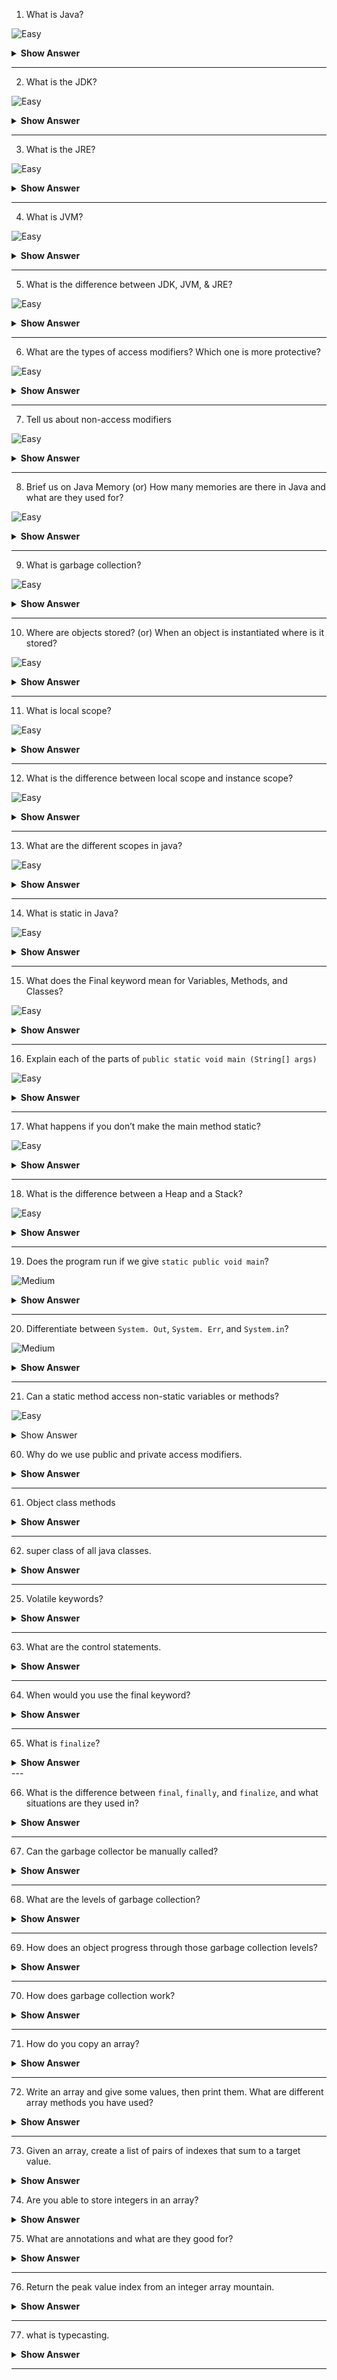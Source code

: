 1. What is Java?

![Easy](https://github.com/revaturelabs/interviewquestions/blob/dev/ComplexityTags/simple%20(2).svg)

<details>
  <summary> <b>Show Answer</b></summary>
<blockquote>

Java is one of the most popular high level programming languages. For example, its used to create mobile application like Netflix, Twitter, Spotify, and many more. Also, used in the server applications.

</blockquote>
</details>

--- 

2. What is the JDK?

![Easy](https://github.com/revaturelabs/interviewquestions/blob/dev/ComplexityTags/simple%20(2).svg)

<details>
  <summary> <b>Show Answer</b></summary>
  
<blockquote>
 
- JDK - **J**ava **D**evelopment **K**it
- JDK contains everything that JRE has along with development tools for developing, debugging, and monitoring Java applications. 
- JDK used to develop Java applications.
- JDK contains compiler (javac.exe), Java application launcher (java.exe), Applet viewer, etc., 
    - javac - Java compiler translates java source code into byte code.

 
</blockquote>
</details>

--- 

3. What is the JRE?

![Easy](https://github.com/revaturelabs/interviewquestions/blob/dev/ComplexityTags/simple%20(2).svg)

<details>
  <summary> <b>Show Answer</b></summary>
  
<blockquote>
 
- JRE - **J**ava **R**untime **E**nvironment 
- JRE is a software package which bundles the libraries (jars) and the JVM, and other components to run applications written in the Java. 
- To execute any Java application, you need JRE installed in the machine. It’s the minimum requirement to run Java applications on any computer.

 
</blockquote>
</details>

--- 

4. What is JVM?

![Easy](https://github.com/revaturelabs/interviewquestions/blob/dev/ComplexityTags/simple%20(2).svg)

<details>
  <summary> <b>Show Answer</b></summary>
  
<blockquote>

- JVM - **J**ava **V**irtual **M**achine 
- JVM interprets the byte code into the machine code and execute it.
 
</blockquote>
</details>

--- 

5. What is the difference between JDK, JVM, & JRE?

![Easy](https://github.com/revaturelabs/interviewquestions/blob/dev/ComplexityTags/simple%20(2).svg)

<details>
  <summary> <b>Show Answer</b></summary>
  
<blockquote>

**JDK** is a software development kit whereas **JRE** is a software bundle that allows Java program to run, whereas **JVM** is an environment for executing bytecode.
  
- JRE = JVM + libraries to run Java application
- JDK = JRE + tools to develop Java application

![image](https://user-images.githubusercontent.com/70228962/193740634-fbaf769e-ad53-45bd-86fb-36983e754ecc.png)

</blockquote>
</details>

--- 

6. What are the types of access modifiers? Which one is more protective?

![Easy](https://github.com/revaturelabs/interviewquestions/blob/dev/ComplexityTags/simple%20(2).svg)

<details>
  <summary> <b>Show Answer</b></summary>
  
<blockquote>

Access modifiers allow us to set the scope or accessibility, or visibility of a data member be it a field, constructor, class, or method.  The four different types of access specifiers
- Public
- Protected
- Private
- Default

Private is more protective. When the methods or data members declared as private, then we can access them only within the class in which they are declared.
 
</blockquote>
</details>

--- 


7. Tell us about non-access modifiers

![Easy](https://github.com/revaturelabs/interviewquestions/blob/dev/ComplexityTags/simple%20(2).svg)

<details>
  <summary> <b>Show Answer</b></summary>
  
<blockquote>

Non-access modifiers define the behavior of the entities to the JVM, used with classes, variables, methods, constructors, etc. Some of the non-access modifiers are

- static
- final
- abstract
- synchronized
 
</blockquote>
</details>

--- 

8. Brief us on Java Memory (or) How many memories are there in Java and what are they used for?

![Easy](https://github.com/revaturelabs/interviewquestions/blob/dev/ComplexityTags/simple%20(2).svg)

<details>
  <summary> <b>Show Answer</b></summary>
  
<blockquote>

There are two kinds of memory used in Java:

- **Stack memory** stores primitive types and the addresses of objects. 
- **Heap memory** stores the value of the object. 

</blockquote>
</details>

--- 

9. What is garbage collection?

![Easy](https://github.com/revaturelabs/interviewquestions/blob/dev/ComplexityTags/simple%20(2).svg)

<details>
  <summary> <b>Show Answer</b></summary>
  
<blockquote>
 
 Garbage collection is the process of looking at heap memory, identifying which objects are in use and which are not, and deleting the unused objects.
 
</blockquote>
</details>

--- 

10. Where are objects stored? (or) When an object is instantiated where is it stored?

![Easy](https://github.com/revaturelabs/interviewquestions/blob/dev/ComplexityTags/simple%20(2).svg)

<details>
  <summary> <b>Show Answer</b></summary>
  
<blockquote>

Whenever an object is created, it's always stored in the Heap memory and stack memory contains the reference of it.
 
</blockquote>
</details>

--- 

11. What is local scope?

![Easy](https://github.com/revaturelabs/interviewquestions/blob/dev/ComplexityTags/simple%20(2).svg)

<details>

<summary> <b>Show Answer</b></summary>

<blockquote>
 
When we create a variable within a method, it cannot be accessed outside that method. The scope of that variable is a local scope.

**Example:** Here `age` is a variable declared inside the `printAge()` method. It can be accessed only inside the `printAge()`. So, we can say `age` variable has a local scope

```java
public class Test {

	public void printAge() {
		int age = 7;
		System.out.println(age);
	}
}
```

 
</blockquote>
</details>

--- 

12. What is the difference between local scope and instance scope?

![Easy](https://github.com/revaturelabs/interviewquestions/blob/dev/ComplexityTags/simple%20(2).svg)

<details>
  <summary> <b>Show Answer</b></summary>
  
<blockquote>

| Local Scope                                                                | Instance Scope                                                        |
|----------------------------------------------------------------------------|-----------------------------------------------------------------------|
| Its the scope of the local variables                                       | Its the scope of the instance variables                               |
| Local variables are declared inside a method or a block.                   | Instance variables are declared inside a class, but outside a method. |
| Local variables are visible only in the method or block they are declared. | Instance variables can been seen by all methods in the class.         |
 
</blockquote>
</details>

--- 

13. What are the different scopes in java?

![Easy](https://github.com/revaturelabs/interviewquestions/blob/dev/ComplexityTags/simple%20(2).svg)

<details>
  <summary> <b>Show Answer</b></summary>
  
<blockquote>

Variables can be defined as having one of three types of scope: 

- **Class level scope or Instance scope** (instance variables): Any variable declared within a class is accessible by all methods in that class. 
- **Method level scope or Local scope** (local variables): Any variable declared within a method and arguments is only accessible inside that method.
- **Block scope** (loop variables): Any variable declared in a for loop condition is not accessible after the loop, unless you defined it beforehand.
 
</blockquote>
</details>

--- 

14. What is static in Java?

![Easy](https://github.com/revaturelabs/interviewquestions/blob/dev/ComplexityTags/simple%20(2).svg)

<details>
  <summary> <b>Show Answer</b></summary>
  
<blockquote>

- It’s a non-access modifier.
- It’s used to share the same variable or method of a given class.
- When we declare a variable or method as static that will not belong to any object, it belongs to the class. 
- There is no need to create an object for the class to access the static variable or static method. 
- We can use the class name to call them with respect to the access modifier.
- If we use the object name to call the static method or variable, the compiler will replace the name of the object with class.
 
</blockquote>
</details>

--- 

15. What does the Final keyword mean for Variables, Methods, and Classes?

![Easy](https://github.com/revaturelabs/interviewquestions/blob/dev/ComplexityTags/simple%20(2).svg)

<details>
  <summary> <b>Show Answer</b></summary>
  
<blockquote>

final keyword is a non-access specifier that can be used with class, variable, and method to restrict changes or make it as constant. 

- If we initialize a variable with the final keyword, then we cannot modify its value.
- If we declare a method as final, then it cannot be overridden by any subclasses. 
- And, if we declare a class as final, we restrict the other classes to inherit or extend it.

```

Final Variable  ---> To create constant variable
Final Method    ---> Prevents Method Overriding
Final Class     ---> Prevents Inheritance

```

 
</blockquote>
</details>

--- 


16. Explain each of the parts of `public static void main (String[] args)`

![Easy](https://github.com/revaturelabs/interviewquestions/blob/dev/ComplexityTags/simple%20(2).svg)

<details>
  <summary> <b>Show Answer</b></summary>
  
<blockquote>
 
 `public static void main(String[] args)` -  main method is the e**ntry point of any java program**

- `public` is an access specifier of the main method. It must be `public` so that java runtime can execute this method. 
- `static` is non-access modifier. When java runtime starts, there is no object of the class present. That’s why the main method must be static so that JVM can load the class into memory and call the main method.
- `void`is a return type, means main method not going to return anything. 
- `main` is a method name  
- `String[] args` - Java main method accepts a single argument of type String array. This is also called as java command line arguments.
 
</blockquote>
</details>

--- 

17. What happens if you don’t make the main method static?

![Easy](https://github.com/revaturelabs/interviewquestions/blob/dev/ComplexityTags/simple%20(2).svg)

<details>
  <summary> <b>Show Answer</b></summary>
  
<blockquote>

If the main method won't be static, JVM would not be able to call it because there is no object of the class is present.

</blockquote>
</details>

--- 

18. What is the difference between a Heap and a Stack?

![Easy](https://github.com/revaturelabs/interviewquestions/blob/dev/ComplexityTags/simple%20(2).svg)

<details>
  <summary> <b>Show Answer</b></summary>
  
<blockquote>
	
| Stack Memory                                                                                                                                                                            | Heap Memory                                                                                                                                                                |
|-----------------------------------------------------------------------------------------------------------------------------------------------------------------------------------------|----------------------------------------------------------------------------------------------------------------------------------------------------------------------------|
| Stack memory is the space allocated for a process where all the function calls, primitive data types (int, double, etc.) and local and reference variables of the functions are stored. | Heap memory is used to store the objects that are created during the execution of a Java program. The reference to the objects that are created is stored in stack memory. |
| Stack memory is always referenced in LIFO (Last-In-First-Out) order.                                                                                                                    | Heap follows dynamic memory allocation (memory is allocated during execution or runtime) and provides random access                                                     |


 
</blockquote>
</details>

--- 

19. Does the program run if we give `static public void main`?

![Medium](https://github.com/revaturelabs/interviewquestions/blob/dev/ComplexityTags/Medium%20(2).svg)

<details><summary><b> Show Answer </b></summary>

<blockquote>

Yes, the program will execute successfully.  Because, in Java, there is no specific rule for the order of specifiers

</blockquote>

</details>


---

20. Differentiate between `System. Out`, `System. Err`, and `System.in`?

![Medium](https://github.com/revaturelabs/interviewquestions/blob/dev/ComplexityTags/Medium%20(2).svg)

<details><summary><b> Show Answer </b></summary>

<blockquote>

- `System.out` is used to display normal messages and results. 
- `System.err` is used to display error messages. 
- `System.in` represents InputStream object which by default represents standard input device, i.e., 
keyboard.

`System.out` and `System.err` represent the monitor by default and can be used to send data or results to the monitor. 

</blockquote>

</details>


---

21. Can a static method access non-static variables or methods? 

![Easy](https://github.com/revaturelabs/interviewquestions/blob/dev/ComplexityTags/simple%20(2).svg)

<details><summary> Show Answer </summary>

<blockquote>

No, A static method cannot access non-static variables or methods because static methods can be accessed without instantiating the class, so if the class is not instantiated the variables are not initialized and thus cannot be accessed from a static method.

</blockquote>

</details>


60. Why do we use public and private access modifiers.

<details><summary><b> Show Answer</b></summary>
  
<blockquote>

The access modifiers are used to control the visibility and accessibility of class members such as variables, methods, and inner classes.

When a class, method, or variable is declared as `public`, it can be accessed from any other part of the program. For example, if a method is declared as `public`, it can be called from any other class in the program. When a class, method, or variable is declared as `private`, it can only be accessed within the same class. This is useful when we want to restrict access to certain classes or methods to only the class in which they are declared. 

</blockquote>

</details>

---

61. Object class methods

<details><summary><b> Show Answer</b></summary>
  
<blockquote>

The object class have methods like:

- `toString()`: This method returns a string representation of the object.

- `equals(Object obj)`: This method checks whether the current object is equal to the specified object.

- `hashCode()`: This method returns a hash code for the object.

- `getClass()`: This method returns the class object of the current object.

- `clone()`: This method creates a new object with the same values as the current object.

- `finalize()`: This method is called by the garbage collector before the object is destroyed.

- `notify()`: This method wakes up a single thread that is waiting on the object's monitor.

- `notifyAll()`: This method wakes up all threads that are waiting on the object's monitor.

</blockquote>

</details>

---


62. super class of all java classes. 

<details><summary><b> Show Answer</b></summary>
  
<blockquote>

The superclass of all Java classes is the `Object` class. So, all classes in Java inherit the methods defined in the Object class, such as `toString()`, `equals()`, and `hashCode()`.

</blockquote>

</details>

---

25. Volatile keywords?

<details><summary><b> Show Answer</b></summary>
  
<blockquote>

The `volatile` keyword in Java is used to indicate that a variable's value may be modified by multiple threads at the same time. Without the `volatile` keyword, different threads may create their own copy of that variable which will contain a different value for a different thread. This can lead to incorrect results. The `volatile` keyword helps to prevent this by forcing threads to always read the variable's value from main memory, rather than from a cached copy.

</blockquote>

</details>

---

63. What are the control statements.

<details><summary><b> Show Answer</b></summary>
  
<blockquote>

Control statements in Java are used to control the flow of execution in a program. They include conditional statements like if-else and switch-case, and iterative statements like for, while, and do-while. These statements are essential for programming logic and enable the developer to control the sequence of execution.

</blockquote>

</details>

---

64. When would you use the final keyword?

<details><summary><b> Show Answer</b></summary>
  
<blockquote>

In Java, the `final` keyword is used to declare that a variable, method, or class cannot be changed or overridden. Here are some scenarios where the `final` keyword would be useful:

1. Constants: If you want to define a value that should not be changed during runtime, you can declare it as a `final` variable. For example:

   ```java
   final int MAX_VALUE = 100;
   ```

2. Security: If you want to prevent a method from being overridden in a subclass, you can declare it as `final`. This can be useful for security-related methods, such as password verification or encryption.

3. Efficiency: Declaring a variable or parameter as `final` can help the compiler optimize your code, because it knows that the value cannot change and can make certain assumptions.


Overall, the `final` keyword is a useful tool for creating constants, improving security, optimizing code, and improving clarity.

</blockquote>

</details>

---

65. What is `finalize`?

<details><summary><b> Show Answer</b></summary>
  
<blockquote>

`finalize` is a method provided by the `Object` class in Java that is called by the garbage collector when an object is about to be destroyed. Its purpose is to perform any necessary cleanup operations before the object is destroyed, such as releasing resources like file handles, database connections, or network sockets.

</blockquote>

</details>
---

66. What is the difference between `final`, `finally`, and `finalize`, and what situations are they used in?

<details><summary><b> Show Answer</b></summary>
  
<blockquote>

`final` is a keyword used to create constants or immutable variables, `finally` is a block used to define a code section that will be executed after a try/catch block, regardless of whether an exception is thrown or not, and `finalize` is a method called by the garbage collector when an object is about to be destroyed, used for resource cleanup.

</blockquote>

</details>


--- 

67. Can the garbage collector be manually called?

<details><summary><b> Show Answer</b></summary>
  
<blockquote>

The garbage collector in Java is automatically called by the JVM, and it cannot be manually called by the programmer. The garbage collector runs periodically in the background, and its behavior is influenced by various factors such as the heap size, the amount of available memory, and the type of garbage collector being used. The garbage collector is responsible for freeing up memory used by objects that are no longer referenced by any part of the program.

</blockquote>

</details>

--- 

68. What are the levels of garbage collection?

<details><summary><b> Show Answer</b></summary>
  
<blockquote>

There are several levels of garbage collection in Java, including:

- Young generation: This is where new objects are created, and the garbage collector runs frequently to remove short-lived objects that are no longer referenced.
- Old generation: This is where long-lived objects are stored, and the garbage collector runs less frequently to remove objects that are no longer referenced.
- Permanent generation: This is where metadata for the Java classes is stored, and the garbage collector runs even less frequently than in the old generation.
- Metaspace: This is where metadata for the Java classes is stored, and it is a replacement for the Permanent generation starting from Java 8.

The exact configuration and behavior of garbage collection in Java depend on the JVM implementation and the runtime options that are used.

</blockquote>

</details>

--- 

69. How does an object progress through those garbage collection levels?

<details><summary><b> Show Answer</b></summary>
  
<blockquote>

In Java, when a new object is created, it is initially allocated in the young generation. The young generation is divided into two spaces: an `eden` space and a `survivor` space. When the `eden` space becomes full, a minor garbage collection is triggered, and any objects that are still referenced are moved to the `survivor` space. If an object survives multiple minor garbage collections, it is promoted to the old generation.

Objects in the old generation are subject to major garbage collections, which run less frequently than minor garbage collections. The goal of a major garbage collection is to free up space in the old generation by identifying and removing objects that are no longer referenced. If an object survives a major garbage collection, it remains in the old generation until it is no longer referenced or until the program terminates.

</blockquote>

</details>

--- 

70. How does garbage collection work? 

<details><summary><b> Show Answer</b></summary>
  
<blockquote>

Garbage collection is used in Java to perform automatic memory management. It deletes the objects in memory that are no longer being used by the program, and freeup the space in memory. When an object is created, Java keeps track of its reference count. When an object is no longer referenced by the program, its reference count is reduced to zero, and it becomes eligible for garbage collection. The garbage collector periodically scan the heap for objects that have a reference count of zero and delete them. It helps prevent memory leaks and makes programming in Java more convenient and safe.

</blockquote>

</details>

---

71. How do you copy an array?

<details><summary><b> Show Answer</b></summary>
  
<blockquote>

In Java, you can copy an array using the `System.arraycopy` method or by using the `Arrays.copyOf` method. 
Here's an example using `Arrays.copyOf`:

```java
int[] arr1 = {1, 2, 3};
int[] arr2 = Arrays.copyOf(arr1, arr1.length);
```

This creates a new array `arr2` that is a copy of `arr1`.

</blockquote>

</details>

---

72. Write an array and give some values, then print them. What are different array methods you have used?

<details><summary><b> Show Answer</b></summary>
  
<blockquote>

Here's an example of creating an array of integers, initializing it with some values, and then printing them:

```java
int[] numbers = { 1, 2, 3, 4, 5 };
for (int i = 0; i < numbers.length; i++) {
    System.out.println(numbers[i]);
}
```

This creates an array `numbers` with five integer values, and then loops through the array using a `for` loop to print each value to the console.

</blockquote>

</details>

---

73. Given an array, create a list of pairs of indexes that sum to a target value.

<details><summary><b> Show Answer</b></b></summary>

<blockquote>

In Java, you can create a list of pairs of indexes that sum to a target value using a hash map. Here's an example:

```java
int[] arr = { 2, 7, 11, 15 };
int target = 9;
Map<Integer, Integer> map = new HashMap<>();
List<List<Integer>> result = new ArrayList<>();
for (int i = 0; i < arr.length; i++) {
    int complement = target - arr[i];
    if (map.containsKey(complement)) {
        List<Integer> pair = Arrays.asList(map.get(complement), i);
        result.add(pair);
    }
    map.put(arr[i], i);
}
System.out.println(result);
```

This creates an array called `arr` with four integer values, and a target value of 9. It then uses a `for` loop to iterate through the array, checking if there is a complement value in a hash map. If there is a complement value, it creates a pair of indexes and adds them to a list called `result`. Finally, it prints the `result` list to the console. The output of this example will be `[[0, 1]]`, which indicates that the pairs of indexes that sum to 9 are (0,1) in the input array `arr`.

</blockquote>

</details>

74. Are you able to store integers in an array?

<details><summary><b> Show Answer</b></summary>
  
<blockquote>

Yes, you can store integers in an array in Java. In fact, arrays are one of the primary data structures used for storing and manipulating collections of integers or other data types.

To create an array of integers in Java, you can use the following syntax:

```java
int[] numbers = new int[] { 1, 2, 3, 4, 5 };
```

This creates an array called `numbers` that contains five integer values.

</blockquote>

</details>

75. What are annotations and what are they good for?

<details><summary><b> Show Answer</b></summary>
  
<blockquote>

Annotations in java provide metadata about the class, method, and interface. They are used to provide additional information to the compiler about a programming element like a method or class to provide additional functionality. In Java, annotations are represented using the @ symbol followed by the annotation name.

</blockquote>

</details>

---

76. Return the peak value index from an integer array mountain.

<details><summary><b> Show Answer</b></summary>

<blockquote>

To return the peak value index from an integer array mountain, you can use the following algorithm:

1. Initialize two pointers, `left` and `right`, to point to the first and last elements of the array, respectively.
2. While `left < right`:
   - Calculate the middle index, `mid`, as `(left + right) / 2`.
   - If `array[mid] < array[mid+1]`, set `left` to `mid+1`.
   - Otherwise, set `right` to `mid`.
3. Return `left` as the peak value index.

This algorithm works by repeatedly dividing the array in half and checking whether the middle element is part of an increasing or decreasing sequence. The peak value index is where the increasing sequence ends and the decreasing sequence begins.

</blockquote>

</details>

--- 

77. what is typecasting.

<details><summary><b> Show Answer</b></summary>
  
<blockquote>

Typecasting is the process of converting a value of one data type to another data type. There are two types of typecasting implicit and explicit. In Implicit typecasting a smaller data type is converted to a larger data type. For example, converting an int to a long or a float to a double. The implicit typecasting happens automatically.In Explicit typecasting, also known as narrowing conversion, a larger data type is converted to a smaller data type. It requires the programmer to specify the type to which the value is going to be cased. For example, converting a double to an int.

</blockquote>

</details>

---
